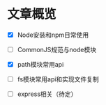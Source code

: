 # 文章概览

- [x] Node安装和npm日常使用

- [ ] CommonJS规范与node模块

- [x] path模块常用api

- [ ] fs模块常用api和实现文件复制

- [ ] express相关（待定）
